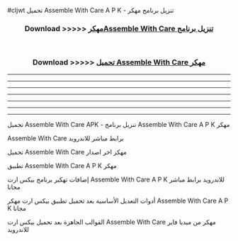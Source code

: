 #cljwt تحميل Assemble With Care  A P K - تنزيل برنامج مهكر



<div align="center">
<h3>Download >>>>> <a href="https://runaway1.web.app/?sq=Assemble With Care ">مهكرAssemble With Care  تنزيل برنامج</a></h3><br>

<h3>Download >>>>> <a href="https://runaway1.web.app/?sq=Assemble With Care ">تحميل Assemble With Care  مهكر</a></h3>
</div>


----------------------------------------------------------

----------------------------------------------------------

----------------------------------------------------------

----------------------------------------------------------

----------------------------------------------------------

----------------------------------------------------------

----------------------------------------------------------

تحميل Assemble With Care  APK - تنزيل برنامج Assemble With Care  A P K مهكر

Assemble With Care  برابط مباشر للاندرويد

تحميل Assemble With Care  مهكر اخر اصدار

تطبيق Assemble With Care  A P K مهكر

إضافات تهكير برنامج بيكس ارت Assemble With Care  A P K للاندرويد برابط مباشر مجانا

أدوات التعديل الأساسية بعد تحميل تطبيق بيكس ارت مهكر Assemble With Care  A P K مجانا

القوالب الجاهزة بعد تحميل بيكس ارت Assemble With Care  مهكر من ميديا فاير للاندرويد


